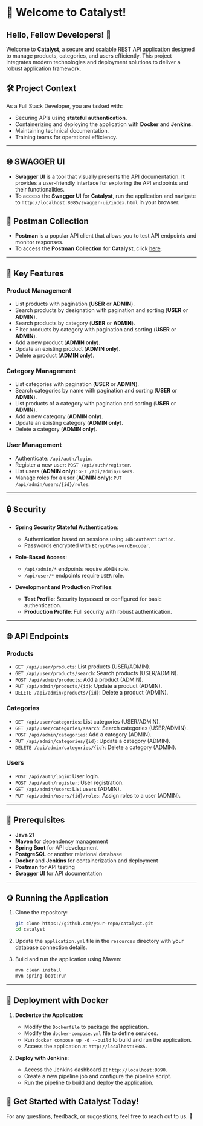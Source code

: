 # 🚀 Welcome to Catalyst!

## Hello, Fellow Developers! 👋

Welcome to **Catalyst**, a secure and scalable REST API application designed to manage products, categories, and users efficiently. This project integrates modern technologies and deployment solutions to deliver a robust application framework.

## 🛠️ Project Context

As a Full Stack Developer, you are tasked with:

- Securing APIs using **stateful authentication**.
- Containerizing and deploying the application with **Docker** and **Jenkins**.
- Maintaining technical documentation.
- Training teams for operational efficiency.

---
## 🌐 SWAGGER UI
- **Swagger UI** is a tool that visually presents the API documentation. It provides a user-friendly interface for exploring the API endpoints and their functionalities.
- To access the **Swagger UI** for **Catalyst**, run the application and navigate to `http://localhost:8085/swagger-ui/index.html` in your browser.

## 🧩 Postman Collection

- **Postman** is a popular API client that allows you to test API endpoints and monitor responses.
- To access the **Postman Collection** for **Catalyst**, click [here](https://swiftride.postman.co/workspace/My-Workspace~5068411f-ba84-490f-827d-09a1db076e70/collection/33286297-5e3aab66-4a8d-441b-bdfa-80fa17444069).

---
## 🎯 Key Features

### **Product Management**
- List products with pagination (**USER** or **ADMIN**).
- Search products by designation with pagination and sorting (**USER** or **ADMIN**).
- Search products by category (**USER** or **ADMIN**).
- Filter products by category with pagination and sorting (**USER** or **ADMIN**).
- Add a new product (**ADMIN only**).
- Update an existing product (**ADMIN only**).
- Delete a product (**ADMIN only**).

### **Category Management**
- List categories with pagination (**USER** or **ADMIN**).
- Search categories by name with pagination and sorting (**USER** or **ADMIN**).
- List products of a category with pagination and sorting (**USER** or **ADMIN**).
- Add a new category (**ADMIN only**).
- Update an existing category (**ADMIN only**).
- Delete a category (**ADMIN only**).

### **User Management**
- Authenticate: `/api/auth/login`.
- Register a new user: `POST /api/auth/register`.
- List users (**ADMIN only**): `GET /api/admin/users`.
- Manage roles for a user (**ADMIN only**): `PUT /api/admin/users/{id}/roles`.

---

## 🔒 Security

- **Spring Security Stateful Authentication**:
    - Authentication based on sessions using `JdbcAuthentication`.
    - Passwords encrypted with `BCryptPasswordEncoder`.

- **Role-Based Access**:
    - `/api/admin/*` endpoints require `ADMIN` role.
    - `/api/user/*` endpoints require `USER` role.

- **Development and Production Profiles**:
    - **Test Profile**: Security bypassed or configured for basic authentication.
    - **Production Profile**: Full security with robust authentication.

---

## 🌐 API Endpoints

### **Products**
- `GET /api/user/products`: List products (USER/ADMIN).
- `GET /api/user/products/search`: Search products (USER/ADMIN).
- `POST /api/admin/products`: Add a product (ADMIN).
- `PUT /api/admin/products/{id}`: Update a product (ADMIN).
- `DELETE /api/admin/products/{id}`: Delete a product (ADMIN).

### **Categories**
- `GET /api/user/categories`: List categories (USER/ADMIN).
- `GET /api/user/categories/search`: Search categories (USER/ADMIN).
- `POST /api/admin/categories`: Add a category (ADMIN).
- `PUT /api/admin/categories/{id}`: Update a category (ADMIN).
- `DELETE /api/admin/categories/{id}`: Delete a category (ADMIN).

### **Users**
- `POST /api/auth/login`: User login.
- `POST /api/auth/register`: User registration.
- `GET /api/admin/users`: List users (ADMIN).
- `PUT /api/admin/users/{id}/roles`: Assign roles to a user (ADMIN).

---

## 🧩 Prerequisites

- **Java 21**
- **Maven** for dependency management
- **Spring Boot** for API development
- **PostgreSQL** or another relational database
- **Docker** and **Jenkins** for containerization and deployment
- **Postman** for API testing
- **Swagger UI** for API documentation

---

## ⚙️ Running the Application

1. Clone the repository:
   ```bash
   git clone https://github.com/your-repo/catalyst.git
   cd catalyst
    ```
   
2. Update the `application.yml` file in the `resources` directory with your database connection details.
3. Build and run the application using Maven:
   ```bash
   mvn clean install
   mvn spring-boot:run
   ```
   
---
## 🚀 Deployment with Docker

1. **Dockerize the Application**:
   - Modify the `Dockerfile` to package the application.
   - Modify the `docker-compose.yml` file to define services.
   - Run `docker compose up -d --build` to build and run the application.
   - Access the application at `http://localhost:8085`.

2. **Deploy with Jenkins**:
   - Access the Jenkins dashboard at `http://localhost:9090`.
   - Create a new pipeline job and configure the pipeline script.
   - Run the pipeline to build and deploy the application.

## 🎉 Get Started with Catalyst Today!

For any questions, feedback, or suggestions, feel free to reach out to us. 📧
